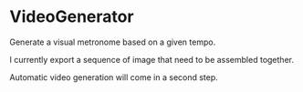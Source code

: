 # VideoGenerator

Generate a visual metronome based on a given tempo.

I currently export a sequence of image that need to be assembled together.

Automatic video generation will come in a second step.
